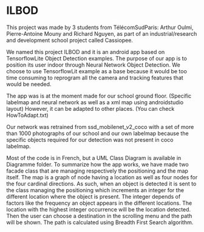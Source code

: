 # ILBOD
This project was made by 3 students from TélécomSudParis: Arthur Oulmi, Pierre-Antoine Mouny and Richard Nguyen, as part of an industrial/research and development school project called Cassiopee.

We named this project ILBOD and it is an android app based on TensorflowLite Object Detection examples. The purpose of our app is to position its user indoor through Neural Network Object Detection. We choose to use TensorflowLit example as a base because it would be too time consuming to reprogram all the camera and tracking features that would be needed.

The app was is at the moment made for our school ground floor. (Specific labelmap and neural network as well as a xml map using androidstudio layout) However, it can be adapted to other places. (You can check HowToAdapt.txt)

Our network was retrained from ssd_mobilenet_v2_coco with a set of more than 1000 photographs of our school and our own labelmap because the specific objects required for our detection was not present in coco labelmap.

Most of the code is in French, but a UML Class Diagram is available in Diagramme folder. To summarize how the app works, we have made two facade class that are managing respectively the positioning and the map itself. The map is a graph of node having a location as well as four nodes for the four cardinal directions. As such, when an object is detected it is sent to the class managing the positioning which increments an integer for the different location where the object is present. The integer depends of factors like the frequency an object appears in the different locations. The location with the highest integer occurrence will be the location detected. Then the user can choose a destination in the scrolling menu and the path will be shown. The path is calculated using Breadth First Search algorithm.






